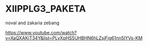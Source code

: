 # XIIPPLG3_PAKETA
noval and zakaria
zebang

https://www.youtube.com/watch?v=XaQXAKiT34Y&list=PLyXpHS5UHBHN6hLZsjFjg61nn5lYVs-KM
